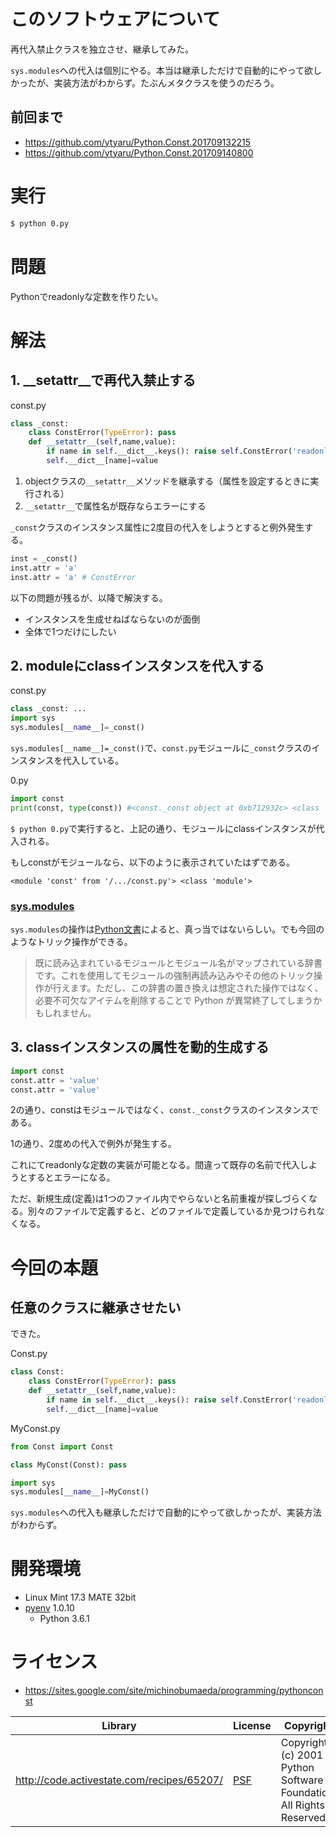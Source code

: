 ﻿# このソフトウェアについて

再代入禁止クラスを独立させ、継承してみた。

`sys.modules`への代入は個別にやる。本当は継承しただけで自動的にやって欲しかったが、実装方法がわからず。たぶんメタクラスを使うのだろう。

## 前回まで

* https://github.com/ytyaru/Python.Const.201709132215
* https://github.com/ytyaru/Python.Const.201709140800

# 実行

```sh
$ python 0.py
```

# 問題

Pythonでreadonlyな定数を作りたい。

# 解法

## 1. __setattr__で再代入禁止する

const.py
```python
class _const:
    class ConstError(TypeError): pass
    def __setattr__(self,name,value):
        if name in self.__dict__.keys(): raise self.ConstError('readonly。再代入禁止。')
        self.__dict__[name]=value
```

1. objectクラスの`__setattr__`メソッドを継承する（属性を設定するときに実行される）
1. `__setattr__`で属性名が既存ならエラーにする

`_const`クラスのインスタンス属性に2度目の代入をしようとすると例外発生する。

```python
inst = _const()
inst.attr = 'a'
inst.attr = 'a' # ConstError
```

以下の問題が残るが、以降で解決する。

* インスタンスを生成せねばならないのが面倒
* 全体で1つだけにしたい


## 2. moduleにclassインスタンスを代入する

const.py
```python
class _const: ...
import sys
sys.modules[__name__]=_const()
```

`sys.modules[__name__]=_const()`で、`const.py`モジュールに`_const`クラスのインスタンスを代入している。

0.py
```python
import const
print(const, type(const)) #<const._const object at 0xb712932c> <class 'const._const'>
```

`$ python 0.py`で実行すると、上記の通り、モジュールにclassインスタンスが代入される。

もしconstがモジュールなら、以下のように表示されていたはずである。

```
<module 'const' from '/.../const.py'> <class 'module'>
```

### [sys.modules](https://docs.python.jp/3/library/sys.html#sys.modules)

`sys.modules`の操作は[Python文書](https://docs.python.jp/3/library/sys.html#sys.modules)によると、真っ当ではないらしい。でも今回のようなトリック操作ができる。

> 既に読み込まれているモジュールとモジュール名がマップされている辞書です。これを使用してモジュールの強制再読み込みやその他のトリック操作が行えます。ただし、この辞書の置き換えは想定された操作ではなく、必要不可欠なアイテムを削除することで Python が異常終了してしまうかもしれません。

## 3. classインスタンスの属性を動的生成する

```python
import const
const.attr = 'value'
const.attr = 'value'
```

2の通り、constはモジュールではなく、`const._const`クラスのインスタンスである。

1の通り、2度めの代入で例外が発生する。

これにてreadonlyな定数の実装が可能となる。間違って既存の名前で代入しようとするとエラーになる。

ただ、新規生成(定義)は1つのファイル内でやらないと名前重複が探しづらくなる。別々のファイルで定義すると、どのファイルで定義しているか見つけられなくなる。

# 今回の本題

## 任意のクラスに継承させたい

できた。

Const.py
```python
class Const:
    class ConstError(TypeError): pass
    def __setattr__(self,name,value):
        if name in self.__dict__.keys(): raise self.ConstError('readonly。再代入禁止。')
        self.__dict__[name]=value
```
MyConst.py
```python
from Const import Const

class MyConst(Const): pass

import sys
sys.modules[__name__]=MyConst()
```

`sys.modules`への代入も継承しただけで自動的にやって欲しかったが、実装方法がわからず。

# 開発環境

* Linux Mint 17.3 MATE 32bit
* [pyenv](https://github.com/pylangstudy/201705/blob/master/27/Python%E5%AD%A6%E7%BF%92%E7%92%B0%E5%A2%83%E3%82%92%E7%94%A8%E6%84%8F%E3%81%99%E3%82%8B.md) 1.0.10
    * Python 3.6.1

# ライセンス

* https://sites.google.com/site/michinobumaeda/programming/pythonconst

Library|License|Copyright
-------|-------|---------
http://code.activestate.com/recipes/65207/|[PSF](https://ja.osdn.net/projects/opensource/wiki/licenses%2FPython_Software_Foundation_License)|Copyright (c) 2001 Python Software Foundation; All Rights Reserved

